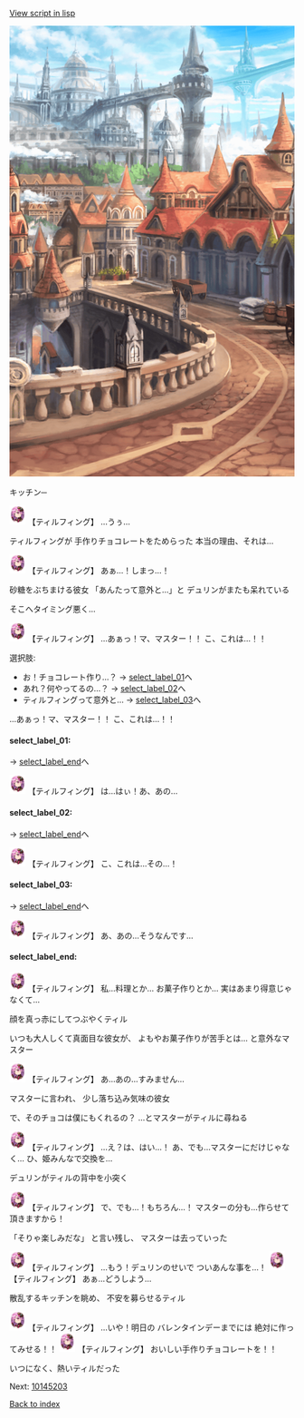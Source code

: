 [View script in lisp](../scripts/10145202.txt)

![town.png](../images/backgrounds/town.png)

キッチン─

<img src="../images/units/101451.png" alt="101451.png" height="34"/>
【ティルフィング】
…うぅ…

ティルフィングが
手作りチョコレートをためらった
本当の理由、それは…

<img src="../images/units/101451.png" alt="101451.png" height="34"/>
【ティルフィング】
あぁ…！しまっ…！

砂糖をぶちまける彼女
「あんたって意外と…」と
デュリンがまたも呆れている

そこへタイミング悪く…

<img src="../images/units/101451.png" alt="101451.png" height="34"/>
【ティルフィング】
…あぁっ！マ、マスター！！
こ、これは…！！

選択肢:
- お！チョコレート作り…？ → [select_label_01](#select_label_01)へ
- あれ？何やってるの…？ → [select_label_02](#select_label_02)へ
- ティルフィングって意外と… → [select_label_03](#select_label_03)へ

…あぁっ！マ、マスター！！
こ、これは…！！

#### select_label_01:
 → [select_label_end](#select_label_end)へ

<img src="../images/units/101451.png" alt="101451.png" height="34"/>
【ティルフィング】
は…はぃ！あ、あの…

#### select_label_02:
 → [select_label_end](#select_label_end)へ

<img src="../images/units/101451.png" alt="101451.png" height="34"/>
【ティルフィング】
こ、これは…その…！

#### select_label_03:
 → [select_label_end](#select_label_end)へ

<img src="../images/units/101451.png" alt="101451.png" height="34"/>
【ティルフィング】
あ、あの…そうなんです…

#### select_label_end:

<img src="../images/units/101451.png" alt="101451.png" height="34"/>
【ティルフィング】
私…料理とか…
お菓子作りとか…
実はあまり得意じゃなくて…

顔を真っ赤にしてつぶやくティル

いつも大人しくて真面目な彼女が、
よもやお菓子作りが苦手とは…
と意外なマスター

<img src="../images/units/101451.png" alt="101451.png" height="34"/>
【ティルフィング】
あ…あの…すみません…

マスターに言われ、
少し落ち込み気味の彼女

で、そのチョコは僕にもくれるの？
…とマスターがティルに尋ねる

<img src="../images/units/101451.png" alt="101451.png" height="34"/>
【ティルフィング】
…え？は、はい…！
あ、でも…マスターにだけじゃなく…
ひ、姫みんなで交換を…

デュリンがティルの背中を小突く

<img src="../images/units/101451.png" alt="101451.png" height="34"/>
【ティルフィング】
で、でも…！もちろん…！
マスターの分も…作らせて
頂きますから！

「そりゃ楽しみだな」
と言い残し、
マスターは去っていった

<img src="../images/units/101451.png" alt="101451.png" height="34"/>
【ティルフィング】
…もう！デュリンのせいで
ついあんな事を…！

<img src="../images/units/101451.png" alt="101451.png" height="34"/>
【ティルフィング】
あぁ…どうしよう…

散乱するキッチンを眺め、
不安を募らせるティル

<img src="../images/units/101451.png" alt="101451.png" height="34"/>
【ティルフィング】
…いや！明日の
バレンタインデーまでには
絶対に作ってみせる！！

<img src="../images/units/101451.png" alt="101451.png" height="34"/>
【ティルフィング】
おいしい手作りチョコレートを！！

いつになく、熱いティルだった

Next: [10145203](10145203.md)

[Back to index](index.md)
